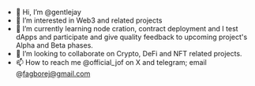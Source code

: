 - 👋 Hi, I’m @gentlejay
- 👀 I’m interested in Web3 and related projects 
- 🌱 I’m currently learning node cration, contract deployment and I test dApps and participate and give quality feedback to upcoming project's Alpha and Beta phases.
- 💞️ I’m looking to collaborate on Crypto, DeFi and NFT related projects.
- 📫 How to reach me @official_jof on X and telegram; email @fagborej@gmail.com 

<!---
gentlejay/gentlejay is a ✨ special ✨ repository because its `README.md` (this file) appears on your GitHub profile.
You can click the Preview link to take a look at your changes.
--->
